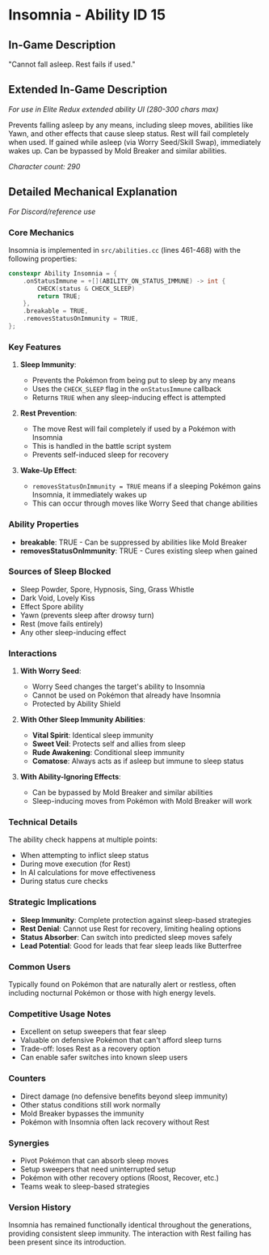 # Insomnia - Ability ID 15

## In-Game Description
"Cannot fall asleep. Rest fails if used."

## Extended In-Game Description
*For use in Elite Redux extended ability UI (280-300 chars max)*

Prevents falling asleep by any means, including sleep moves, abilities like Yawn, and other effects that cause sleep status. Rest will fail completely when used. If gained while asleep (via Worry Seed/Skill Swap), immediately wakes up. Can be bypassed by Mold Breaker and similar abilities.

*Character count: 290*

## Detailed Mechanical Explanation
*For Discord/reference use*

### Core Mechanics
Insomnia is implemented in `src/abilities.cc` (lines 461-468) with the following properties:

```c
constexpr Ability Insomnia = {
    .onStatusImmune = +[](ABILITY_ON_STATUS_IMMUNE) -> int {
        CHECK(status & CHECK_SLEEP)
        return TRUE;
    },
    .breakable = TRUE,
    .removesStatusOnImmunity = TRUE,
};
```

### Key Features

1. **Sleep Immunity**: 
   - Prevents the Pokémon from being put to sleep by any means
   - Uses the `CHECK_SLEEP` flag in the `onStatusImmune` callback
   - Returns `TRUE` when any sleep-inducing effect is attempted

2. **Rest Prevention**:
   - The move Rest will fail completely if used by a Pokémon with Insomnia
   - This is handled in the battle script system
   - Prevents self-induced sleep for recovery

3. **Wake-Up Effect**:
   - `removesStatusOnImmunity = TRUE` means if a sleeping Pokémon gains Insomnia, it immediately wakes up
   - This can occur through moves like Worry Seed that change abilities

### Ability Properties
- **breakable**: TRUE - Can be suppressed by abilities like Mold Breaker
- **removesStatusOnImmunity**: TRUE - Cures existing sleep when gained

### Sources of Sleep Blocked
- Sleep Powder, Spore, Hypnosis, Sing, Grass Whistle
- Dark Void, Lovely Kiss
- Effect Spore ability
- Yawn (prevents sleep after drowsy turn)
- Rest (move fails entirely)
- Any other sleep-inducing effect

### Interactions

1. **With Worry Seed**:
   - Worry Seed changes the target's ability to Insomnia
   - Cannot be used on Pokémon that already have Insomnia
   - Protected by Ability Shield

2. **With Other Sleep Immunity Abilities**:
   - **Vital Spirit**: Identical sleep immunity
   - **Sweet Veil**: Protects self and allies from sleep
   - **Rude Awakening**: Conditional sleep immunity
   - **Comatose**: Always acts as if asleep but immune to sleep status

3. **With Ability-Ignoring Effects**:
   - Can be bypassed by Mold Breaker and similar abilities
   - Sleep-inducing moves from Pokémon with Mold Breaker will work

### Technical Details
The ability check happens at multiple points:
- When attempting to inflict sleep status
- During move execution (for Rest)
- In AI calculations for move effectiveness
- During status cure checks

### Strategic Implications
- **Sleep Immunity**: Complete protection against sleep-based strategies
- **Rest Denial**: Cannot use Rest for recovery, limiting healing options
- **Status Absorber**: Can switch into predicted sleep moves safely
- **Lead Potential**: Good for leads that fear sleep leads like Butterfree

### Common Users
Typically found on Pokémon that are naturally alert or restless, often including nocturnal Pokémon or those with high energy levels.

### Competitive Usage Notes
- Excellent on setup sweepers that fear sleep
- Valuable on defensive Pokémon that can't afford sleep turns
- Trade-off: loses Rest as a recovery option
- Can enable safer switches into known sleep users

### Counters
- Direct damage (no defensive benefits beyond sleep immunity)
- Other status conditions still work normally
- Mold Breaker bypasses the immunity
- Pokémon with Insomnia often lack recovery without Rest

### Synergies
- Pivot Pokémon that can absorb sleep moves
- Setup sweepers that need uninterrupted setup
- Pokémon with other recovery options (Roost, Recover, etc.)
- Teams weak to sleep-based strategies

### Version History
Insomnia has remained functionally identical throughout the generations, providing consistent sleep immunity. The interaction with Rest failing has been present since its introduction.